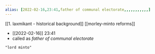 ```yaml
---
alias: [2022-02-16,23:41,father of communal electorate,,,,,,,,,,,]
---
```

[[1. laxmikant - historical background]] [[morley-minto reforms]]

- [[2022-02-16]] 23:41
- called as *father of communal electorate*
```query
"lord minto"
```